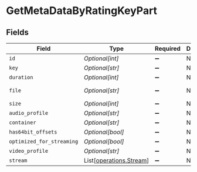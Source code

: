 # GetMetaDataByRatingKeyPart


## Fields

| Field                                                        | Type                                                         | Required                                                     | Description                                                  | Example                                                      |
| ------------------------------------------------------------ | ------------------------------------------------------------ | ------------------------------------------------------------ | ------------------------------------------------------------ | ------------------------------------------------------------ |
| `id`                                                         | *Optional[int]*                                              | :heavy_minus_sign:                                           | N/A                                                          | 15                                                           |
| `key`                                                        | *Optional[str]*                                              | :heavy_minus_sign:                                           | N/A                                                          | /library/parts/15/1705637151/file.mp4                        |
| `duration`                                                   | *Optional[int]*                                              | :heavy_minus_sign:                                           | N/A                                                          | 141417                                                       |
| `file`                                                       | *Optional[str]*                                              | :heavy_minus_sign:                                           | N/A                                                          | /movies/Serenity (2005)/Serenity (2005).mp4                  |
| `size`                                                       | *Optional[int]*                                              | :heavy_minus_sign:                                           | N/A                                                          | 40271948                                                     |
| `audio_profile`                                              | *Optional[str]*                                              | :heavy_minus_sign:                                           | N/A                                                          | lc                                                           |
| `container`                                                  | *Optional[str]*                                              | :heavy_minus_sign:                                           | N/A                                                          | mp4                                                          |
| `has64bit_offsets`                                           | *Optional[bool]*                                             | :heavy_minus_sign:                                           | N/A                                                          | false                                                        |
| `optimized_for_streaming`                                    | *Optional[bool]*                                             | :heavy_minus_sign:                                           | N/A                                                          | false                                                        |
| `video_profile`                                              | *Optional[str]*                                              | :heavy_minus_sign:                                           | N/A                                                          | high                                                         |
| `stream`                                                     | List[[operations.Stream](../../models/operations/stream.md)] | :heavy_minus_sign:                                           | N/A                                                          |                                                              |